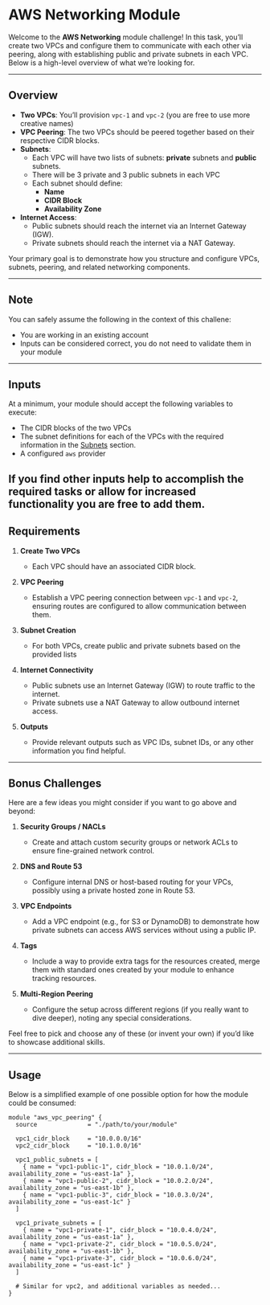 # AWS Networking Module

Welcome to the **AWS Networking** module challenge! In this task, you’ll create two VPCs and configure them to communicate with each other via peering, along with establishing public and private subnets in each VPC. Below is a high-level overview of what we’re looking for.

---

## Overview

- **Two VPCs**: You’ll provision `vpc-1` and `vpc-2` (you are free to use more creative names)
- **VPC Peering**: The two VPCs should be peered together based on their respective CIDR blocks.
- **Subnets**:
  - Each VPC will have two lists of subnets: **private** subnets and **public** subnets.
  - There will be 3 private and 3 public subnets in each VPC
  - Each subnet should define:
    - **Name**
    - **CIDR Block**
    - **Availability Zone**
- **Internet Access**:
  - Public subnets should reach the internet via an Internet Gateway (IGW).
  - Private subnets should reach the internet via a NAT Gateway.

Your primary goal is to demonstrate how you structure and configure VPCs, subnets, peering, and related networking components.

---

## Note

You can safely assume the following in the context of this challene:

- You are working in an existing account
- Inputs can be considered correct, you do not need to validate them in your module

---

## Inputs

At a minimum, your module should accept the following variables to execute:

- The CIDR blocks of the two VPCs
- The subnet definitions for each of the VPCs with the required information in the [Subnets](#subnets) section.
- A configured `aws` provider

If you find other inputs help to accomplish the required tasks or allow for increased functionality you are free to add them.
---

## Requirements

1. **Create Two VPCs**
   - Each VPC should have an associated CIDR block.

2. **VPC Peering**
   - Establish a VPC peering connection between `vpc-1` and `vpc-2`, ensuring routes are configured to allow communication between them.

3. **Subnet Creation**
   - For both VPCs, create public and private subnets based on the provided lists

4. **Internet Connectivity**
   - Public subnets use an Internet Gateway (IGW) to route traffic to the internet.
   - Private subnets use a NAT Gateway to allow outbound internet access.

5. **Outputs**
   - Provide relevant outputs such as VPC IDs, subnet IDs, or any other information you find helpful.

---

## Bonus Challenges

Here are a few ideas you might consider if you want to go above and beyond:

1. **Security Groups / NACLs**
   - Create and attach custom security groups or network ACLs to ensure fine-grained network control.

2. **DNS and Route 53**
   - Configure internal DNS or host-based routing for your VPCs, possibly using a private hosted zone in Route 53.

3. **VPC Endpoints**
   - Add a VPC endpoint (e.g., for S3 or DynamoDB) to demonstrate how private subnets can access AWS services without using a public IP.

4. **Tags**
   - Include a way to provide extra tags for the resources created, merge them with standard ones created by your module to enhance tracking resources.

4. **Multi-Region Peering**
   - Configure the setup across different regions (if you really want to dive deeper), noting any special considerations.

Feel free to pick and choose any of these (or invent your own) if you’d like to showcase additional skills.

---

## Usage

Below is a simplified example of one possible option for how the module could be consumed:

```hcl
module "aws_vpc_peering" {
  source              = "./path/to/your/module"

  vpc1_cidr_block     = "10.0.0.0/16"
  vpc2_cidr_block     = "10.1.0.0/16"

  vpc1_public_subnets = [
    { name = "vpc1-public-1", cidr_block = "10.0.1.0/24", availability_zone = "us-east-1a" },
    { name = "vpc1-public-2", cidr_block = "10.0.2.0/24", availability_zone = "us-east-1b" },
    { name = "vpc1-public-3", cidr_block = "10.0.3.0/24", availability_zone = "us-east-1c" }
  ]

  vpc1_private_subnets = [
    { name = "vpc1-private-1", cidr_block = "10.0.4.0/24", availability_zone = "us-east-1a" },
    { name = "vpc1-private-2", cidr_block = "10.0.5.0/24", availability_zone = "us-east-1b" },
    { name = "vpc1-private-3", cidr_block = "10.0.6.0/24", availability_zone = "us-east-1c" }
  ]

  # Similar for vpc2, and additional variables as needed...
}
